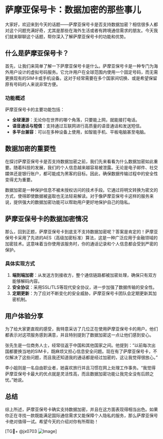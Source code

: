 # 萨摩亚保号卡：数据加密的那些事儿

大家好，欢迎来到今天的话题——萨摩亚保号卡是否支持数据加密？相信很多人都对这个问题充满好奇，尤其是那些在海外生活或者有跨境通信需求的朋友。今天我们就来聊聊这个话题，帮你深入了解萨摩亚保号卡的功能和优势。

## 什么是萨摩亚保号卡？

首先，让我们来简单了解一下萨摩亚保号卡是什么。萨摩亚保号卡是一种专门为海外用户设计的虚拟号码服务。它允许用户在全球范围内使用一个固定号码，而无需更换现有的SIM卡或手机设备。这对于经常需要在多个国家间切换、或是希望保留原有号码的人来说非常方便。

### 功能概述

萨摩亚保号卡的主要功能包括：

- **全球漫游**：无论你在世界的哪个角落，只要能上网，就能接打电话。
- **语音通话与短信**：支持通过互联网进行高质量的语音通话和发送短信。
- **多平台兼容**：可以在多种设备上使用，如智能手机、平板电脑甚至电脑。
  
## 数据加密的重要性

在探讨萨摩亚保号卡是否支持数据加密之前，我们先来看看为什么数据加密如此重要。随着科技的发展，我们的个人信息越来越容易被泄露。无论是电子邮件、社交媒体还是银行账户，都可能成为黑客的目标。因此，确保数据传输过程中的安全性变得尤为重要。

数据加密是一种保护信息不被未授权访问的技术手段。它通过将明文转换为密文的方式，使得即使数据被盗取也无法轻易解读。对于像萨摩亚保号卡这样的服务来说，提供强大的数据加密功能可以帮助用户更好地保护自己的隐私。

## 萨摩亚保号卡的数据加密情况

那么，回到正题，萨摩亚保号卡到底支不支持数据加密呢？答案是肯定的！萨摩亚保号卡采用了先进的AES（高级加密标准）算法，这是一种广泛应用于金融领域的加密技术。这意味着当你使用该服务时，你的通话记录和个人信息都会受到严密的保护。

### 具体实现方式

1. **端到端加密**：从发送方到接收方，整个通信链路都被加密处理，确保只有双方能够解码内容。
2. **安全协议**：采用SSL/TLS等现代安全协议，进一步加强了数据传输的安全性。
3. **定期更新**：为了应对不断变化的安全威胁，萨摩亚保号卡团队会定期更新其加密机制。

## 用户体验分享

为了给大家更直观的感受，我特意采访了几位正在使用萨摩亚保号卡的用户。他们都表示对这项服务感到满意，并且特别提到了数据加密这一点让他们感到安心。

张先生是一位商务人士，经常往返于中国和其他国家之间。他提到：“以前每次出国都要换当地的SIM卡，既麻烦又担心信息安全问题。现在有了萨摩亚保号卡，不仅解决了这些问题，而且我还知道我的通话都是经过加密的，这让我觉得很放心。”

李小姐则是一名自由职业者，她喜欢旅行并且习惯在网上处理工作事务。“我觉得萨摩亚保号卡最大的优点就是灵活性高，而且数据加密功能让我完全没有后顾之忧。”她说。

## 总结

综上所述，萨摩亚保号卡确实支持数据加密，并且在这方面表现得相当出色。如果你正在寻找一款既能满足国际通信需求又能保障个人隐私的服务，那么萨摩亚保号卡绝对值得一试。希望今天的介绍对你有所帮助！

[TG💪+ @jx0703 ![Image](https://github.com/user-attachments/assets/dbca1d08-cadb-493c-b0ec-ad6f7a83f270)]